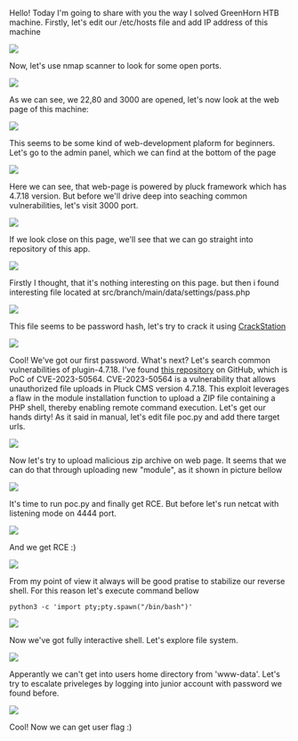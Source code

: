  Hello! Today I'm going to share with you the way I solved GreenHorn HTB machine.
 Firstly, let's edit our /etc/hosts file and add IP address of this machine

<img src="/home/kali/Pictures/1.png" />


 Now, let's use nmap scanner to look for some open ports.

<img src="/home/kali/Pictures/2.png" />

 As we can see, we 22,80 and 3000 are opened, let's now look at the web page of this machine:
 
<img src="/home/kali/Pictures/3.png" />

 This seems to be some kind of web-development plaform for beginners. Let's go to the admin panel, which we can find at the bottom of the page

<img src="/home/kali/Pictures/4.png" />

 Here we can see, that web-page is powered by pluck framework which has 4.7.18 version. But before we'll drive deep into seaching common vulnerabilities, let's visit 3000 port.


<img src="/home/kali/Pictures/5.png" />

 If we look close on this page, we'll see that we can go straight into repository of this app.

<img src="/home/kali/Pictures/6.png" />

Firstly I thought, that it's nothing interesting on this page. but then i found interesting file located at src/branch/main/data/settings/pass.php

<img src="/home/kali/Pictures/7.png" />

 This file seems to be password hash, let's try to crack it using [CrackStation](https://crackstation.net/)

<img src="/home/kali/Pictures/8.png" />

Cool! We've got our first password. What's next? Let's search common vulnerabilities of plugin-4.7.18. I've found  [this repository](https://github.com/Rai2en/CVE-2023-50564_Pluck-v4.7.18_PoC) on GitHub, which is PoC of CVE-2023-50564. CVE-2023-50564 is a vulnerability that allows unauthorized file uploads in Pluck CMS version 4.7.18. This exploit leverages a flaw in the module installation function to upload a ZIP file containing a PHP shell, thereby enabling remote command execution. Let's get our hands dirty! As it said in manual, let's edit file poc.py and add there target urls.
 

<img src="/home/kali/Pictures/9.png" />

Now let's try to upload malicious zip archive on web page. It seems that we can do that through uploading new "module", as it shown in picture bellow

<img src="/home/kali/Pictures/10.png" />

It's time to run poc.py and finally get RCE. But before let's run netcat with listening mode on 4444 port.

<img src="/home/kali/Pictures/11.png" />

 And we get RCE :)

<img src="/home/kali/Pictures/12.png" />

 From my point of view it always will be good pratise to stabilize our reverse shell. For this reason let's execute command bellow
```
python3 -c 'import pty;pty.spawn("/bin/bash")'
```
<img src="/home/kali/Pictures/13.png" />

Now we've got fully interactive shell. Let's explore file system.

<img src="/home/kali/Pictures/14.png" />

 Apperantly we can't get into users home directory from 'www-data'. Let's try to escalate priveleges by logging into junior account with password we found before.

<img src="/home/kali/Pictures/15.png" />

Cool! Now we can get user flag :)
